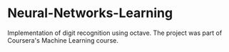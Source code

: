 # Neural-Networks-Learning
Implementation of digit recognition using octave. The project was part
of Coursera's Machine Learning course.
